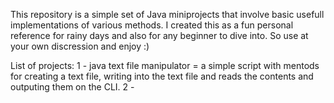 This repository is a simple set of Java miniprojects that involve basic usefull implementations of various methods. I created this as a fun personal reference for rainy days and also for any beginner to dive into. So use at your own discression and enjoy :)

List of projects:
1 - java text file manipulator = a simple script with mentods for creating a text file, writing into the text file and reads the contents and outputing them on the CLI.
2 - 
